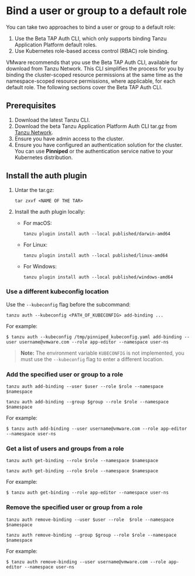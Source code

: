 # Bind a user or group to a default role

You can take two approaches to bind a user or group to a default role:

1. Use the Beta TAP Auth CLI, which only supports binding Tanzu Application Platform default roles.
1. Use Kubernetes role-based access control (RBAC) role binding.

VMware recommends that you use the Beta TAP Auth CLI, available for download from Tanzu Network. This CLI simplifies the process for you by binding the cluster-scoped resource permissions at the same time as the namespace-scoped resource permissions, where applicable, for each default role. The following sections cover the Beta TAP Auth CLI.

## <a id="prereqs"></a>Prerequisites

1. Download the latest Tanzu CLI.
1. Download the beta Tanzu Application Platform Auth CLI tar.gz from [Tanzu Network](https://network.tanzu.vmware.com/products/tap-auth).
1. Ensure you have admin access to the cluster.
1. Ensure you have configured an authentication solution for the cluster. You can use **Pinniped** or the authentication service native to your Kubernetes distribution.


## <a id="install"></a>Install the auth plugin

1. Untar the tar.gz:

    ```
    tar zxvf <NAME OF THE TAR>
    ```

1. Install the auth plugin locally:

    - For macOS:

        ```
        tanzu plugin install auth --local published/darwin-amd64
        ```

    - For Linux:

        ```
        tanzu plugin install auth --local published/linux-amd64
        ```

    - For Windows:

        ```
        tanzu plugin install auth --local published/windows-amd64
        ```

### <a id="use-kubeconfig"></a>Use a different kubeconfig location

Use the `--kubeconfig` flag before the subcommand:

```
tanzu auth --kubeconfig <PATH_OF_KUBECONFIG> add-binding ...
```

For example:

```
$ tanzu auth --kubeconfig /tmp/pinniped_kubeconfig.yaml add-binding --user username@vmware.com --role app-editor --namespace user-ns
```

>**Note:** The environment variable `KUBECONFIG` is not implemented, you must use the `--kubeconfig` flag to enter a different location.

### <a id="add-user-group-to-role"></a>Add the specified user or group to a role

```
tanzu auth add-binding --user $user --role $role --namespace $namespace

tanzu auth add-binding --group $group --role $role --namespace $namespace
```

For example:

```
$ tanzu auth add-binding --user username@vmware.com --role app-editor --namespace user-ns
```

### <a id="get-list-users"></a>Get a list of users and groups from a role

```
tanzu auth get-binding --role $role --namespace $namespace

tanzu auth get-binding --role $role --namespace $namespace
```

For example:

```
$ tanzu auth get-binding --role app-editor --namespace user-ns
```

### <a id="remove-binding"></a>Remove the specified user or group from a role

```
tanzu auth remove-binding --user $user --role  $role --namespace $namespace

tanzu auth remove-binding --group $group --role $role --namespace $namespace
```

For example:

```
$ tanzu auth remove-binding --user username@vmware.com --role app-editor --namespace user-ns
```
